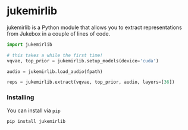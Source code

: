# jukemirlib

jukemirlib is a Python module that allows you to extract representations from Jukebox in a couple of lines of code.

```Python
import jukemirlib

# this takes a while the first time!
vqvae, top_prior = jukemirlib.setup_models(device='cuda')

audio = jukemirlib.load_audio(fpath)

reps = jukemirlib.extract(vqvae, top_prior, audio, layers=[36])
```

### Installing
You can install via `pip`
```sh
pip install jukemirlib
```
